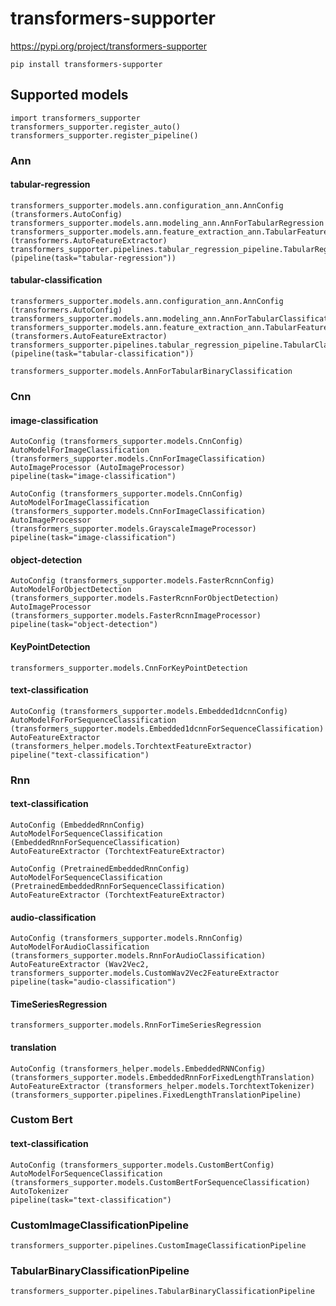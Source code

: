# transformers-supporter

https://pypi.org/project/transformers-supporter
```
pip install transformers-supporter
```

## Supported models

```
import transformers_supporter
transformers_supporter.register_auto()
transformers_supporter.register_pipeline()
```

### Ann


#### tabular-regression

```
transformers_supporter.models.ann.configuration_ann.AnnConfig (transformers.AutoConfig)
transformers_supporter.models.ann.modeling_ann.AnnForTabularRegression
transformers_supporter.models.ann.feature_extraction_ann.TabularFeatureExtractor (transformers.AutoFeatureExtractor)
transformers_supporter.pipelines.tabular_regression_pipeline.TabularRegressionPipeline (pipeline(task="tabular-regression"))
```

#### tabular-classification

```
transformers_supporter.models.ann.configuration_ann.AnnConfig (transformers.AutoConfig)
transformers_supporter.models.ann.modeling_ann.AnnForTabularClassification
transformers_supporter.models.ann.feature_extraction_ann.TabularFeatureExtractor (transformers.AutoFeatureExtractor)
transformers_supporter.pipelines.tabular_regression_pipeline.TabularClassificationPipeline (pipeline(task="tabular-classification"))
```


```
transformers_supporter.models.AnnForTabularBinaryClassification
```

### Cnn

#### image-classification

```
AutoConfig (transformers_supporter.models.CnnConfig)
AutoModelForImageClassification (transformers_supporter.models.CnnForImageClassification)
AutoImageProcessor (AutoImageProcessor)
pipeline(task="image-classification")
```

```
AutoConfig (transformers_supporter.models.CnnConfig)
AutoModelForImageClassification (transformers_supporter.models.CnnForImageClassification)
AutoImageProcessor (transformers_supporter.models.GrayscaleImageProcessor)
pipeline(task="image-classification")
```

#### object-detection

```
AutoConfig (transformers_supporter.models.FasterRcnnConfig)
AutoModelForObjectDetection (transformers_supporter.models.FasterRcnnForObjectDetection)
AutoImageProcessor (transformers_supporter.models.FasterRcnnImageProcessor)
pipeline(task="object-detection")
```

#### KeyPointDetection
```
transformers_supporter.models.CnnForKeyPointDetection
```

#### text-classification

```
AutoConfig (transformers_supporter.models.Embedded1dcnnConfig)
AutoModelForForSequenceClassification (transformers_supporter.models.Embedded1dcnnForSequenceClassification)
AutoFeatureExtractor (transformers_helper.models.TorchtextFeatureExtractor)
pipeline("text-classification")
```

### Rnn

#### text-classification

```
AutoConfig (EmbeddedRnnConfig)
AutoModelForSequenceClassification (EmbeddedRnnForSequenceClassification)
AutoFeatureExtractor (TorchtextFeatureExtractor)
```

```
AutoConfig (PretrainedEmbeddedRnnConfig)
AutoModelForSequenceClassification (PretrainedEmbeddedRnnForSequenceClassification)
AutoFeatureExtractor (TorchtextFeatureExtractor)
```

#### audio-classification

```
AutoConfig (transformers_supporter.models.RnnConfig)
AutoModelForAudioClassification (transformers_supporter.models.RnnForAudioClassification)
AutoFeatureExtractor (Wav2Vec2, transformers_supporter.models.CustomWav2Vec2FeatureExtractor
pipeline(task="audio-classification")
```

#### TimeSeriesRegression

```
transformers_supporter.models.RnnForTimeSeriesRegression
```

#### translation

```
AutoConfig (transformers_helper.models.EmbeddedRNNConfig)
(transformers_supporter.models.EmbeddedRnnForFixedLengthTranslation)
AutoFeatureExtractor (transformers_helper.models.TorchtextTokenizer)
(transformers_supporter.pipelines.FixedLengthTranslationPipeline)
```

### Custom Bert

#### text-classification

```
AutoConfig (transformers_supporter.models.CustomBertConfig)
AutoModelForSequenceClassification (transformers_supporter.models.CustomBertForSequenceClassification)
AutoTokenizer
pipeline(task="text-classification")
```



### CustomImageClassificationPipeline

```
transformers_supporter.pipelines.CustomImageClassificationPipeline
```

### TabularBinaryClassificationPipeline

```
transformers_supporter.pipelines.TabularBinaryClassificationPipeline
```

